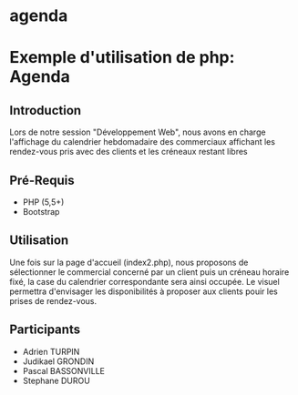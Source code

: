 # agenda
# Exemple d'utilisation de php: Agenda

## Introduction

Lors de notre session "Développement Web",
nous avons en charge l'affichage du calendrier hebdomadaire 
des commerciaux affichant les rendez-vous pris avec des clients 
et les créneaux restant libres

## Pré-Requis

- PHP (5,5+)
- Bootstrap


## Utilisation

Une fois sur la page d'accueil (index2.php), 
nous proposons de sélectionner le commercial concerné par un client
puis un créneau horaire fixé, la case du calendrier correspondante
sera ainsi occupée.
Le visuel permettra d'envisager les disponibilités à proposer aux clients
pouir les prises de rendez-vous.

## Participants

- Adrien TURPIN
- Judikael GRONDIN
- Pascal BASSONVILLE
- Stephane DUROU

